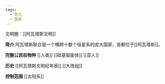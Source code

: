 ```yaml
---
tags:
  - 势力
  - 国家
---
```

文明圈：[[阿瓦塔斯文明]]

**简介**
阿瓦塔斯联合是一个横跨十数个恒星系的庞大国家，首都位于[[阿瓦塔斯]]。

**完整公民权物种**
[[人类]]
[[硅基智能体]]
[[亚人]]

**历史**
[[阿瓦塔斯文明纪年表]]
[[大改组]]

**控制范围**
[[太阳系]]
